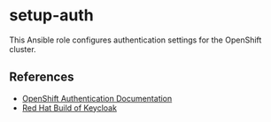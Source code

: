 # setup-auth

This Ansible role configures authentication settings for the OpenShift cluster.

## References

- [OpenShift Authentication Documentation](https://docs.openshift.com/container-platform/latest/authentication/understanding-authentication.html)
- [Red Hat Build of Keycloak](https://access.redhat.com/products/red-hat-build-of-keycloak)





